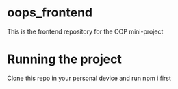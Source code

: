 # oops_frontend
This is the frontend repository for the OOP mini-project

# Running the project
Clone this repo in your personal device and run npm i first
